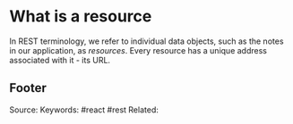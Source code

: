 # What is a resource
In REST terminology, we refer to individual data objects, such as the notes in our application, as _resources_. Every resource has a unique address associated with it - its URL.

Footer
---
Source:
Keywords: #react #rest
Related:
